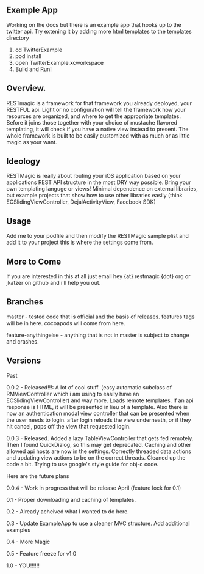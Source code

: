 Example App
-----
Working on the docs but there is an example app that hooks up to the twitter api. Try extening it by adding more html templates to the templates directory

1. cd TwitterExample
1. pod install
1. open TwitterExample.xcworkspace
1. Build and Run!

Overview.
-----

RESTmagic is a framework for that framework you already deployed, your RESTFUL api. Light or no configuration will tell the framework how your resources are organized, and where to get the appropriate templates. Before it joins those together with your choice of mustache flavored templating, it will check if you have a native view instead to present. The whole framework is built to be easily customized with as much or as little magic as your want.

Ideology
-----
RESTMagic is really about routing your iOS application based on your applications REST API structure in the most DRY way possible. 
Bring your own templating languge or views!
Minimal dependence on external libraries, but example projects that show how to use other libraries easily (think ECSlidingViewController, DejalActivityView, Facebook SDK)


Usage
-----
Add me to your podfile and then modify the RESTMagic sample plist and add it to your project this is where the settings come from.


More to Come
-----
If you are interested in this at all just email hey {at} restmagic {dot} org or jkatzer on github and i'll help you out.

Branches
-----
master - tested code that is official and the basis of releases. features tags will be in here. cocoapods will come from here.

feature-anythingelse - anything that is not in master is subject to change and crashes.


Versions
---------
Past

0.0.2 - Released!!!: A lot of cool stuff. (easy automatic subclass of RMViewController which i am using to easily have an ECSlidingViewController) and way more. Loads remote templates. If an api response is HTML, it will be presented in lieu of a template. Also there is now an authentication modal view controller that can be presented when the user needs to login. after login reloads the view underneath, or if they hit cancel, pops off the view that requested login.

0.0.3 - Released. Added a lazy TableViewController that gets fed remotely. Then I found QuickDialog, so this may get deprecated. Caching and other allowed api hosts are now in the settings. Correctly threaded data actions and updating view actions to be on the correct threads. Cleaned up the code a bit. Trying to use google's style guide for obj-c code.


Here are the future plans

0.0.4 - Work in progress that will be release April (feature lock for 0.1)

0.1 - Proper downloading and caching of templates.

0.2 - Already acheived what I wanted to do here.

0.3 - Update ExampleApp to use a cleaner MVC structure. Add additional examples

0.4 - More Magic

0.5 - Feature freeze for v1.0

1.0 - YOU!!!!!!
